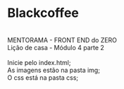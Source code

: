 # Blackcoffee
<br />
MENTORAMA - FRONT END do ZERO
<br />
Lição de casa - Módulo 4 parte 2
<br /><br />
Inicie pelo index.html;
<br />
As imagens estão na pasta img;
<br />
O css está na pasta css;
